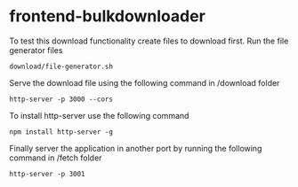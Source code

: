 # frontend-bulkdownloader

To test this download functionality create files to download first. Run the file generator files

```
download/file-generator.sh
```

Serve the download file using the following command in /download folder

```
http-server -p 3000 --cors
```

To install http-server use the following command

```
npm install http-server -g
```

Finally server the application in another port by running the following command in /fetch folder

```
http-server -p 3001
```
